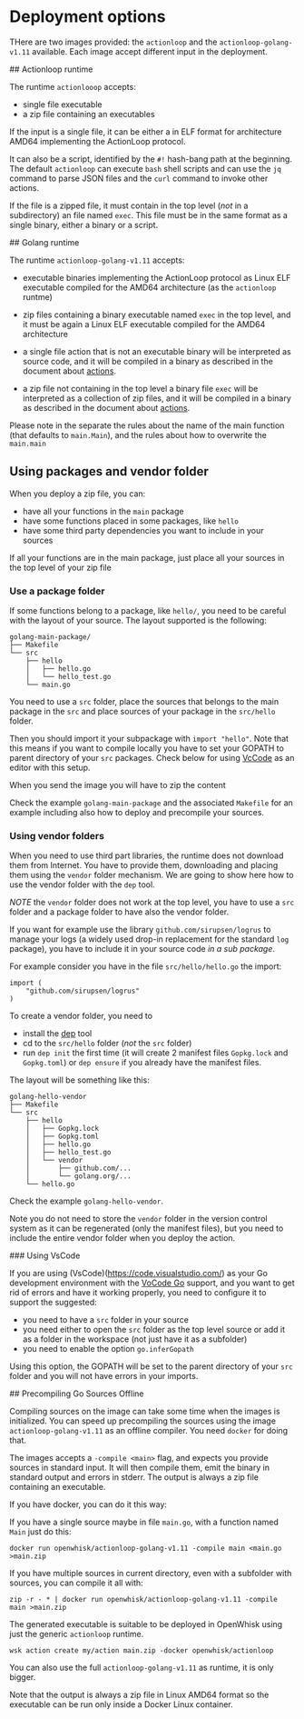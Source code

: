 <!--
#
# Licensed to the Apache Software Foundation (ASF) under one or more
# contributor license agreements.  See the NOTICE file distributed with
# this work for additional information regarding copyright ownership.
# The ASF licenses this file to You under the Apache License, Version 2.0
# (the "License"); you may not use this file except in compliance with
# the License.  You may obtain a copy of the License at
#
#     http://www.apache.org/licenses/LICENSE-2.0
#
# Unless required by applicable law or agreed to in writing, software
# distributed under the License is distributed on an "AS IS" BASIS,
# WITHOUT WARRANTIES OR CONDITIONS OF ANY KIND, either express or implied.
# See the License for the specific language governing permissions and
# limitations under the License.
#
-->

# Deployment options

THere are two images provided: the `actionloop` and the `actionloop-golang-v1.11` available. Each image accept different input in the deployment.

<a name="actionloop">
## Actionloop runtime

The runtime `actionlooop` accepts:

- single file executable 
- a zip file containing an executables

If the input is a single file, it can be either a in ELF format for architecture AMD64 implementing the ActionLoop protocol. 

It can also be a script, identified by the `#!` hash-bang path at the beginning. The default `actionloop` can execute `bash` shell scripts and can use the `jq` command to parse JSON files and the `curl` command to invoke other actions.

If the file is a zipped file, it must contain in the top level (*not* in a subdirectory) an file named `exec`. This file must be in the same format as a single binary, either a binary or a script.

<a name="golang">
## Golang runtime

The runtime `actionloop-golang-v1.11` accepts:

- executable binaries implementing the ActionLoop protocol as Linux ELF executable compiled for the AMD64 architecture (as the `actionloop` runtme)

- zip files containing a binary executable named `exec` in the top level, and it must be again a Linux ELF executable compiled for the AMD64 architecture

- a single file action that is not an executable binary will be interpreted as source code, and it will be compiled in a binary as described in the document about [actions](ACTIONS.md). 

- a zip file not containing in the top level a binary file `exec` will  be interpreted as a collection of zip files, and it will be compiled in a binary as described in the document about [actions](ACTIONS.md). 

Please note in the separate the rules about the name of the main function (that defaults to `main.Main`), and the rules about how to overwrite the `main.main` 

## Using packages and vendor folder

When you deploy a zip file, you can:

- have all your functions in the `main` package
- have some functions placed in some packages, like `hello`
- have some third party dependencies you want to include in your sources

If all your functions are in the main package, just place all your sources in the top level of your zip file

### Use a package folder

If some functions belong to a package, like `hello/`, you need to be careful with the layout of your source. The layout supported is the following:

```
golang-main-package/
├── Makefile
└── src
    ├── hello
    │   ├── hello.go
    │   └── hello_test.go
    └── main.go
```

You need to use a `src` folder, place the sources that belongs to the main package in the `src` and place sources of your package in the `src/hello` folder.

Then you should import it your subpackage with `import "hello"`.
Note that this means if you want to compile locally you have to set your GOPATH to parent directory of your `src` packages. Check below for using [VcCode](#vscode) as an editor with this setup.

When you send the image you will have to zip the content

Check the example `golang-main-package` and the associated `Makefile` for an example including also how to deploy and precompile your sources.

### Using vendor folders

When you need to use third part libraries, the runtime does not download them from Internet. You have to provide them,  downloading and placing them using the `vendor` folder mechanism. We are going to show here how to use the vendor folder with the `dep` tool.

*NOTE* the `vendor` folder does not work at the top level, you have to use a `src` folder and a package folder to have also the vendor folder.

If you want for example use the library `github.com/sirupsen/logrus` to manage your logs (a widely used drop-in replacement for the standard `log` package), you have to include it in your source code *in a sub package*. 

For example consider you have in the file `src/hello/hello.go` the import:

```
import (
	"github.com/sirupsen/logrus"
)
```

To create a vendor folder, you need to

- install the [dep](https://github.com/golang/dep) tool
- cd to the `src/hello` folder (*not* the `src` folder)
- run `dep init` the first time (it will create 2 manifest files `Gopkg.lock` and `Gopkg.toml`) or `dep ensure` if you already have the manifest files.

The layout will be something like this:

```
golang-hello-vendor
├── Makefile
└── src
    ├── hello
    │   ├── Gopkg.lock
    │   ├── Gopkg.toml
    │   ├── hello.go
    │   ├── hello_test.go
    │   └── vendor
    │       ├── github.com/...
    │       └── golang.org/...
    └── hello.go
```

Check the example `golang-hello-vendor`.

Note you do not need to store the `vendor` folder in the version control system as it can be regenerated (only the manifest files), but you need to include the entire vendor folder when you deploy the action.

<a name="vscode">
### Using VsCode

If you are using (VsCode)(https://code.visualstudio.com/) as your Go development environment with the [VoCode Go](https://marketplace.visualstudio.com/items?itemName=ms-vscode.Go) support, and you want to get rid of errors and have it working properly, you need to configure it to support the suggested:

- you need to have a `src` folder in your source
- you need either to open the `src` folder as the top level source or add it as a folder in the workspace (not just have it as a subfolder)
- you need to enable the option `go.inferGopath`

Using this option, the GOPATH will be set to the parent directory of your `src` folder and you will not have errors in your imports.

<a name="precompile"/>
## Precompiling Go Sources Offline

Compiling sources on the image can take some time when the images is initialized. You can speed up precompiling the sources using the image `actionloop-golang-v1.11` as an offline compiler. You need `docker` for doing that.

The images accepts a `-compile <main>` flag, and expects you provide sources in standard input. It will then compile them, emit the binary in standard output and errors in stderr. The output is always a zip file containing an executable.

If you have docker, you can do it this way:

If you have a single source maybe in file `main.go`, with a function named `Main` just do this:

`docker run openwhisk/actionloop-golang-v1.11 -compile main <main.go >main.zip`

If you have multiple sources in current directory, even with a subfolder with sources, you can compile it all with:

`zip -r - * | docker run openwhisk/actionloop-golang-v1.11 -compile main >main.zip`

The  generated executable is suitable to be deployed in OpenWhisk using just the generic `actionloop` runtime.

`wsk action create my/action main.zip -docker openwhisk/actionloop`

You can also use the full `actionloop-golang-v1.11` as runtime, it is only bigger.

Note that the output is always a zip file in  Linux AMD64 format so the executable can be run only inside a Docker Linux container.




